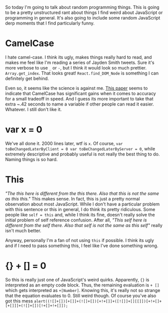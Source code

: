 So today I'm going to talk about random programming things. This is going to be a pretty unstructured rant about things I find weird about JavaScript or programming in general. It's also going to include some random JavaScript derp moments that I find particularly funny.

# CamelCase

I hate camel-case. I think its ugly, makes things really hard to read, and makes me feel like I'm reading a series of Jayden Smith tweets. Sure it's more verbose to use `_` or `-`, but I think it would look so much prettier. `Array.get_index`. That looks great! `React.find_DOM_Node` is something I can definitely get behind.

Even so, it seems like the science is against me. [This paper](http://citeseerx.ist.psu.edu/viewdoc/summary?doi=10.1.1.158.9499) seems to indicate that CamelCase has significant gains when it comes to accuracy for a small tradeoff in speed. And I guess its more important to take that extra ~.42 seconds to name a variable if other people can read it easier. Whatever. I still don't like it.

# var x = 0

We've all done it. 2000 lines later, wtf is `x`. Of course, `var toBeChangedLaterByClient = 0
var toBeChangedLaterByServer = 0`, while extremely descriptive and probably useful is not really the best thing to do. Naming things is so hard.

# This

_"The this here is different from the this there. Also that this is not the same as this this."_ This makes sense. In fact, this is just a pretty normal observation about most JavaScript. While I don't have a particular problem with this sentence or this in general, I do think its pretty ridiculous. Some people like `self = this` and, while I think its fine, doesn't really solve the initial problem of self reference confusion. After all, _"This self here is different from the self there. Also that self is not the same as this self"_ really isn't much better. 

Anyway, personally I'm a fan of not using `this` if possible. I think its ugly and if I need to pass something this, I feel like I've done something wrong.

# {} + [] = 0

So this is really just one of JavaScript's weird quirks. Apparently, `{}` is interpreted as an empty code block. Thus, the remaining evaluation is `+ []` which gets interpreted as `+[Number]`. Knowing this, it's really not so strange that the equation evaluates to 0. Still weird though. Of course you've also got this mess `alert((![]+[])[+[]]+(![]+[])[+!+[]]+([![]]+[][[]])[+!+[]+[+[]]]+(![]+[])[!+[]+!+[]]);`